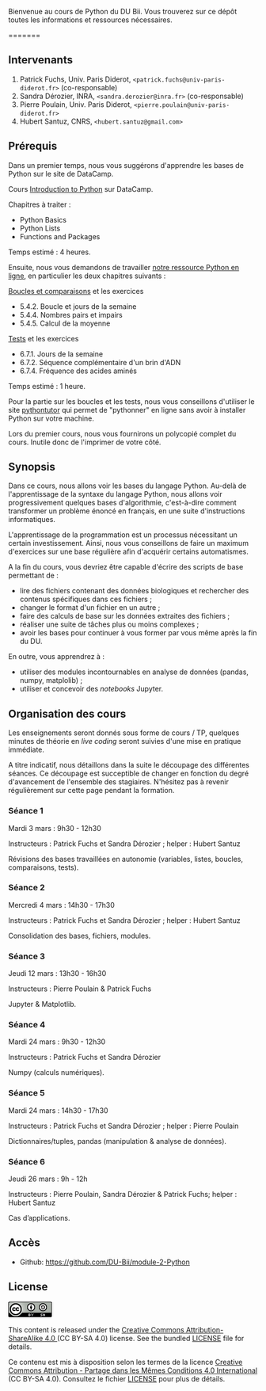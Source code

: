 Bienvenue au cours de Python du DU Bii. Vous trouverez sur ce dépôt toutes les informations et ressources nécessaires.

=======
## Intervenants

1. Patrick Fuchs, Univ. Paris Diderot, `<patrick.fuchs@univ-paris-diderot.fr>` (co-responsable)
2. Sandra Dérozier, INRA, `<sandra.derozier@inra.fr>` (co-responsable)
3. Pierre Poulain, Univ. Paris Diderot, `<pierre.poulain@univ-paris-diderot.fr>`
4. Hubert Santuz, CNRS, `<hubert.santuz@gmail.com>`

## Prérequis

Dans un premier temps, nous vous suggérons d'apprendre les bases de Python sur le site de DataCamp.

Cours [Introduction to Python](https://www.datacamp.com/courses/intro-to-python-for-data-science) sur DataCamp.

Chapitres à traiter :

* Python Basics
* Python Lists
* Functions and Packages

Temps estimé : 4 heures.

Ensuite, nous vous demandons de travailler [notre ressource Python en ligne](https://python.sdv.univ-paris-diderot.fr/), en particulier les deux chapitres suivants :

[Boucles et comparaisons](https://python.sdv.univ-paris-diderot.fr/05_boucles_comparaisons/) et les exercices

* 5.4.2. Boucle et jours de la semaine
* 5.4.4. Nombres pairs et impairs
* 5.4.5. Calcul de la moyenne

[Tests](https://python.sdv.univ-paris-diderot.fr/06_tests/) et les exercices

* 6.7.1. Jours de la semaine
* 6.7.2. Séquence complémentaire d'un brin d'ADN
* 6.7.4. Fréquence des acides aminés

Temps estimé : 1 heure.

Pour la partie sur les boucles et les tests, nous vous conseillons d'utiliser le site [pythontutor](http://pythontutor.com/) qui permet de "pythonner" en ligne sans avoir à installer Python sur votre machine.

Lors du premier cours, nous vous fournirons un polycopié complet du cours. Inutile donc de l'imprimer de votre côté.

## Synopsis

Dans ce cours, nous allons voir les bases du langage Python. Au-delà de l'apprentissage de la syntaxe du langage Python, nous allons voir progressivement quelques bases d'algorithmie, c'est-à-dire comment transformer un problème énoncé en français, en une suite d'instructions informatiques.

L'apprentissage de la programmation est un processus nécessitant un certain investissement. Ainsi, nous vous conseillons de faire un maximum d'exercices sur une base régulière afin d'acquérir certains automatismes. 

A la fin du cours, vous devriez être capable d'écrire des scripts de base permettant de :

- lire des fichiers contenant des données biologiques et rechercher des contenus spécifiques dans ces fichiers ;
- changer le format d'un fichier en un autre ;
- faire des calculs de base sur les données extraites des fichiers ;
- réaliser une suite de tâches plus ou moins complexes ;
- avoir les bases pour continuer à vous former par vous même après la fin du DU.

En outre, vous apprendrez à :
- utiliser des modules incontournables en analyse de données (pandas, numpy, matplolib) ;
- utiliser et concevoir des *notebooks* Jupyter.

## Organisation des cours

Les enseignements seront donnés sous forme de cours / TP, quelques minutes de théorie en *live coding* seront suivies d'une mise en pratique immédiate. 

A titre indicatif, nous détaillons dans la suite le découpage des différentes séances. Ce découpage est succeptible de changer en fonction du degré d'avancement de l'ensemble des stagiaires. N'hésitez pas à revenir régulièrement sur cette page pendant la formation.

### Séance 1

Mardi 3 mars : 9h30 - 12h30

Instructeurs : Patrick Fuchs et Sandra Dérozier ; helper : Hubert Santuz

Révisions des bases travaillées en autonomie (variables, listes, boucles, comparaisons, tests).

### Séance 2

Mercredi 4 mars : 14h30 - 17h30

Instructeurs : Patrick Fuchs et Sandra Dérozier ; helper : Hubert Santuz

Consolidation des bases, fichiers, modules.

### Séance 3

Jeudi 12 mars : 13h30 - 16h30

Instructeurs : Pierre Poulain & Patrick Fuchs

Jupyter & Matplotlib.

### Séance 4

Mardi 24 mars : 9h30 - 12h30

Instructeurs : Patrick Fuchs et Sandra Dérozier

Numpy (calculs numériques).

### Séance 5

Mardi 24 mars : 14h30 - 17h30

Instructeurs : Patrick Fuchs et Sandra Dérozier ; helper : Pierre Poulain

Dictionnaires/tuples, pandas (manipulation & analyse de données).

### Séance 6

Jeudi 26 mars : 9h - 12h

Instructeurs : Pierre Poulain, Sandra Dérozier & Patrick Fuchs; helper : Hubert Santuz

Cas d’applications.

## Accès

- Github: <https://github.com/DU-Bii/module-2-Python>

## License

![](img/CC-BY-SA.png)

This content is released under the [Creative Commons Attribution-ShareAlike 4.0 ](https://creativecommons.org/licenses/by-sa/4.0/deed.en) (CC BY-SA 4.0) license. See the bundled [LICENSE](LICENSE.txt) file for details.

Ce contenu est mis à disposition selon les termes de la licence [Creative Commons Attribution - Partage dans les Mêmes Conditions 4.0 International](https://creativecommons.org/licenses/by-sa/4.0/deed.fr) (CC BY-SA 4.0). Consultez le fichier [LICENSE](LICENSE.txt) pour plus de détails.
